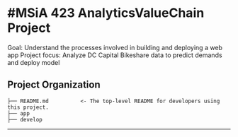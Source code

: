 
#MSiA 423 AnalyticsValueChain Project
==============================

Goal: Understand the processes involved in building and deploying a web app
Project focus: Analyze DC Capital Bikeshare data to predict demands and deploy model 

Project Organization
------------

    ├── README.md          <- The top-level README for developers using this project.
    ├── app
    ├── develop

--------